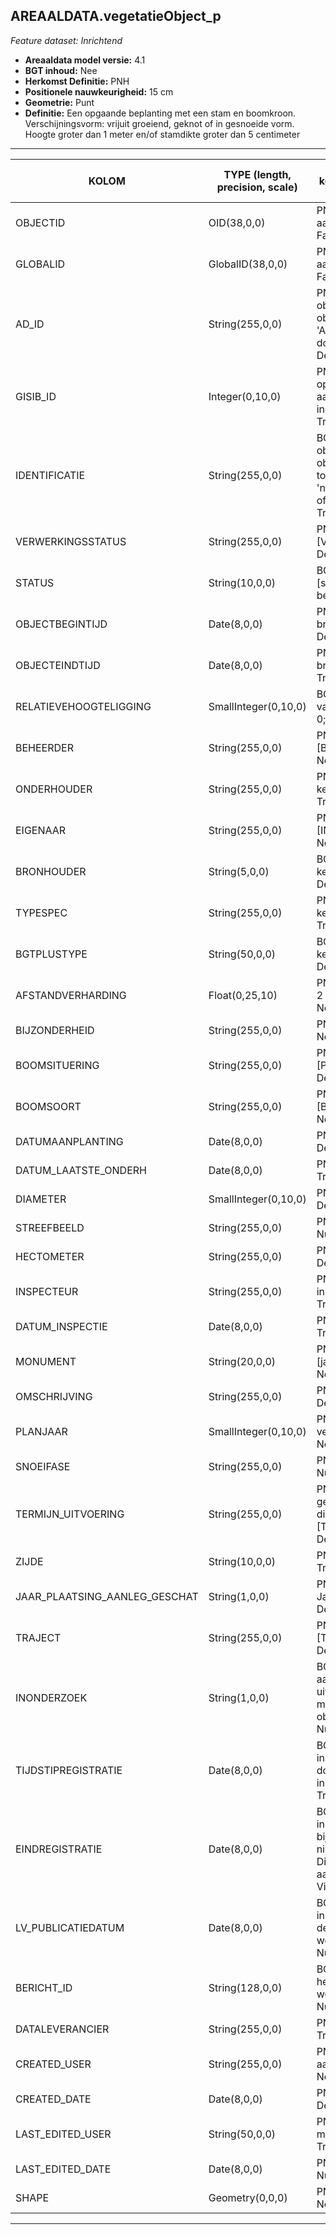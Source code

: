 ## AREAALDATA.vegetatieObject_p

*Feature dataset: Inrichtend*


* __Areaaldata model versie:__ 4.1
* __BGT inhoud:__ Nee
* __Herkomst Definitie:__ PNH
* __Positionele nauwkeurigheid:__ 15 cm
* __Geometrie:__ Punt
* __Definitie:__ Een opgaande beplanting met een stam en boomkroon. Verschijningsvorm: vrijuit groeiend, geknot of in gesnoeide vorm. Hoogte groter dan 1 meter en/of stamdikte groter dan 5 centimeter

***

|KOLOM                              |TYPE (length, precision, scale)          	          |DEFINITIE (oorsprong; beschrijving; keuzelijst; nullable; default; zichtbaar in Areaalviewer)|
|------                          	|----                     |-----    |
|OBJECTID                           |OID(38,0,0)              |PNH; Intern ArcGIS Identificatienummer, aangemaakt door ArcGIS; ; Nullable: False; Default: None; Visible: Yes|
|GLOBALID                           |GlobalID(38,0,0)         |PNH; Global Unique Identifier, aangemaakt door ArcGIS; ; Nullable: False; Default: None; Visible: Yes|
|AD_ID                              |String(255,0,0)          |PNH; Uniek identificatienummer voor het object dat onveranderlijk is zolang het object bestaat in Areaaldata: in format 'AD.[GUID]'. Dit moet worden ingevuld door de aannemer; ; Nullable: False; Default: None; Visible: Yes|
|GISIB_ID                           |Integer(0,10,0)          |PNH; Uniek Identificatienummer beheer openbare ruimte (GISIB), wordt aangemaakt in GISIB en mag niet worden ingevuld door de aannemer; ; Nullable: True; Default: None; Visible: No|
|IDENTIFICATIE                      |String(255,0,0)          |BGT; Uniek identificatienummer voor het object dat onveranderlijk is zolang het object bestaat: bevat indien van toepassing BGT/IMKL ID in format 'nl.imgeo/imkl.bronhouderscode.LokaalID' of anders: '00000'.LokaalID; ; Nullable: True; Default: None; Visible: No|
|VERWERKINGSSTATUS                  |String(255,0,0)          |PNH; Status van de gegevens; keuzelijst [VERWERKINGSSTATUS]; Nullable: False; Default: Nieuw; Visible: Yes|
|STATUS                             |String(10,0,0)           |BGT; BGT status van het object; keuzelijst [status]; Nullable: False; Default: bestaand; Visible: No|
|OBJECTBEGINTIJD                    |Date(8,0,0)              |PNH; Datum waarop het object bij de bronhouder is ontstaan; ; Nullable: True; Default: None; Visible: Yes|
|OBJECTEINDTIJD                     |Date(8,0,0)              |PNH; Datum waarop het object bij de bronhouder niet meer geldig is; ; Nullable: True; Default: None; Visible: Yes|
|RELATIEVEHOOGTELIGGING             |SmallInteger(0,10,0)     |BGT; Aanduiding voor de relatieve hoogte van het object; ; Nullable: False; Default: 0; Visible: Yes|
|BEHEERDER                          |String(255,0,0)          |PNH; Beheerder van het object; keuzelijst [BEHEERDER]; Nullable: True; Default: None; Visible: Yes|
|ONDERHOUDER                        |String(255,0,0)          |PNH; Onderhouder van het object; keuzelijst [ONDERHOUDER]; Nullable: True; Default: None; Visible: Yes|
|EIGENAAR                           |String(255,0,0)          |PNH; Eigenaar van het object; keuzelijst [INSTANTIE]; Nullable: True; Default: None; Visible: Yes|
|BRONHOUDER                         |String(5,0,0)            |BGT; De bronhoudercode van het object; keuzelijst [bronhouder]; Nullable: False; Default: None; Visible: No|
|TYPESPEC                           |String(255,0,0)          |PNH; Nadere typering van het object; keuzelijst [typeSpecVGOPunt]; Nullable: True; Default: None; Visible: Yes|
|BGTPLUSTYPE                        |String(50,0,0)           |BGT; Nadere type omschrijving in de BGT; keuzelijst [typeVGOPunt]; Nullable: False; Default: None; Visible: No|
|AFSTANDVERHARDING                  |Float(0,25,10)           |PNH; Afstand tot de verharding in meters, 2 decimalen; ; Nullable: True; Default: None; Visible: Yes|
|BIJZONDERHEID                      |String(255,0,0)          |PNH; TODO; ; Nullable: True; Default: None; Visible: No|
|BOOMSITUERING                      |String(255,0,0)          |PNH; Situering van de boom; keuzelijst [PLANT_SITUERING]; Nullable: True; Default: None; Visible: Yes|
|BOOMSOORT                          |String(255,0,0)          |PNH; Boomsoort; keuzelijst [BOOMSOORT]; Nullable: True; Default: None; Visible: Yes|
|DATUMAANPLANTING                   |Date(8,0,0)              |PNH; Jaar aanplanting; ; Nullable: True; Default: None; Visible: No|
|DATUM_LAATSTE_ONDERH               |Date(8,0,0)              |PNH; Datum laatst onderhoud; ; Nullable: True; Default: None; Visible: No|
|DIAMETER                           |SmallInteger(0,10,0)     |PNH; Diameter op 1.30m; ; Nullable: True; Default: None; Visible: Yes|
|STREEFBEELD                        |String(255,0,0)          |PNH; Concrete visuele doelstelling; ; Nullable: True; Default: None; Visible: No|
|HECTOMETER                         |String(255,0,0)          |PNH; Hectometrering; ; Nullable: True; Default: None; Visible: Yes|
|INSPECTEUR                         |String(255,0,0)          |PNH; Naam van de inspecteur die laatste inspectie heeft uitgevoerd; ; Nullable: True; Default: None; Visible: No|
|DATUM_INSPECTIE                    |Date(8,0,0)              |PNH; Datum laatste inspectie; ; Nullable: True; Default: None; Visible: No|
|MONUMENT                           |String(20,0,0)           |PNH; Monumentale status; keuzelijst [jaNeeOnbekend]; Nullable: True; Default: None; Visible: No|
|OMSCHRIJVING                       |String(255,0,0)          |PNH; Extra toelichting; ; Nullable: True; Default: None; Visible: Yes|
|PLANJAAR                           |SmallInteger(0,10,0)     |PNH; Het geplande jaar dat het object vervangen wordt; ; Nullable: True; Default: None; Visible: No|
|SNOEIFASE                          |String(255,0,0)          |PNH; Snoeifase; keuzelijst [SNOEIFASE]; Nullable: True; Default: None; Visible: No|
|TERMIJN_UITVOERING                 |String(255,0,0)          |PNH; Termijn waarbinnen de geadviseerde maatregelen uitgevoerd dienen te worden; keuzelijst [TERMIJN_UITVOERING]; Nullable: True; Default: None; Visible: No|
|ZIJDE                              |String(10,0,0)           |PNH; Zijde; keuzelijst [ZIJDE]; Nullable: True; Default: None; Visible: Yes|
|JAAR_PLAATSING_AANLEG_GESCHAT      |String(1,0,0)            |PNH; Jaar plaatsing of aanleg is geschat: Ja/Nee; keuzelijst [jaNee]; Nullable: True; Default: N; Visible: No|
|TRAJECT                            |String(255,0,0)          |PNH; FK naar traject_v; keuzelijst [TRAJECT_NAAM] ; Nullable: True; Default: None; Visible: Yes|
|INONDERZOEK                        |String(1,0,0)            |BGT; Een aanduiding waarmee wordt aangegeven dat een onderzoek wordt uitgevoerd naar de juistheid van een of meer gegevens van het betreffende object: Ja/Nee; keuzelijst [jaNee]; Nullable: False; Default: N; Visible: No|
|TIJDSTIPREGISTRATIE                |Date(8,0,0)              |BGT; Datum en tijdstip waarop deze instantie van het object is opgenomen door de bronhouder. Dit mag niet worden ingevuld door de aannemer; ; Nullable: True; Default: None; Visible: No|
|EINDREGISTRATIE                    |Date(8,0,0)              |BGT; Datum en tijdstip waarop deze instantie van het object niet meer geldig is bij de bronhouder. Wanneer deze waarde niet is ingevuld is de instantie nog geldig. Dit mag niet worden ingevuld door de aannemer; ; Nullable: True; Default: None; Visible: No|
|LV_PUBLICATIEDATUM                 |Date(8,0,0)              |BGT; Datum en tijdstip waarop deze instantie van het object is opgenomen in de Landelijke Voorziening. Dit mag niet worden ingevuld door de aannemer; ; Nullable: True; Default: None; Visible: No|
|BERICHT_ID                         |String(128,0,0)          |BGT; Nummer van het bericht dat PNH heeft verzonden naar LV. Dit mag niet worden ingevuld door de aannemer; ; Nullable: True; Default: None; Visible: No|
|DATALEVERANCIER                    |String(255,0,0)          |PNH; Leverancier van de data; ; Nullable: True; Default: None; Visible: No|
|CREATED_USER                       |String(255,0,0)          |PNH; Naam van gebruiker die de rij heeft aangemaakt; ; Nullable: True; Default: None; Visible: No|
|CREATED_DATE                       |Date(8,0,0)              |PNH; Aanmaakdatum; ; Nullable: True; Default: None; Visible: No|
|LAST_EDITED_USER                   |String(50,0,0)           |PNH; Naam van gebruiker die de laatste mutatie heeft doorgevoerd; ; Nullable: True; Default: None; Visible: No|
|LAST_EDITED_DATE                   |Date(8,0,0)              |PNH; Datum van de laatste mutatie; ; Nullable: True; Default: None; Visible: No|
|SHAPE                              |Geometry(0,0,0)          |PNH; Punt; ; Nullable: False; Default: None; Visible: Yes|


***
